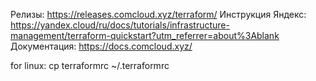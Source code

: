 Релизы: https://releases.comcloud.xyz/terraform/
Инструкция Яндекс: https://yandex.cloud/ru/docs/tutorials/infrastructure-management/terraform-quickstart?utm_referrer=about%3Ablank
Документация: https://docs.comcloud.xyz/ 

for linux: cp terraformrc ~/.terraformrc
